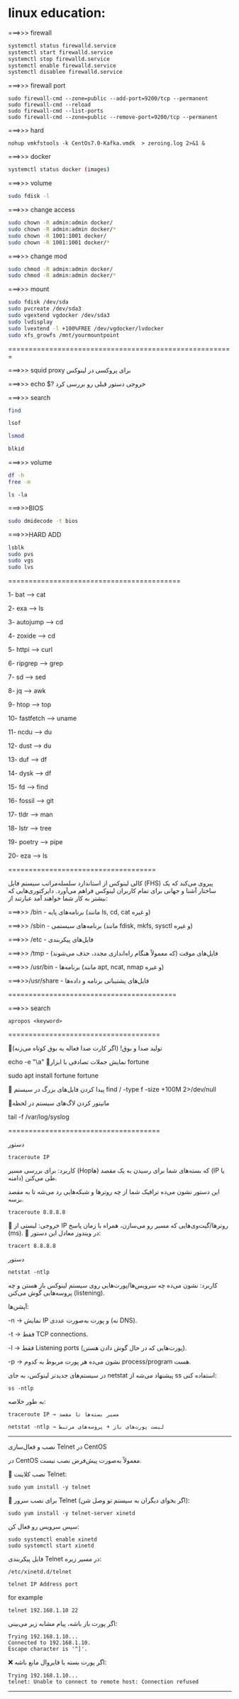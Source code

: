 # linux education:


===>>> firewall

```bash
systemctl status firewalld.service
systemctl start firewalld.service
systemctl stop firewalld.service
systemctl enable firewalld.service
systemctl disablee firewalld.service
```

===>>> firewall port
```
sudo firewall-cmd --zone=public --add-port=9200/tcp --permanent
sudo firewall-cmd --reload
sudo firewall-cmd --list-ports
sudo firewall-cmd --zone=public --remove-port=9200/tcp --permanent
```

===>>> hard
```
nohup vmkfstools -k CentOs7.0-Kafka.vmdk  > zeroing.log 2>&1 &
```

===>>> docker

```bash
systemctl status docker (images)
```

===>>> volume

```bash
sudo fdisk -l
```

===>>> change access

```bash
sudo chown -R admin:admin docker/
sudo chown -R admin:admin docker/*
sudo chown -R 1001:1001 docker/
sudo chown -R 1001:1001 docker/*
```

===>>> change mod
```bash
sudo chmod -R admin:admin docker/
sudo chmod -R admin:admin docker/*
```

===>>> mount

```bash
sudo fdisk /dev/sda
sudo pvcreate /dev/sda3
sudo vgextend vgdocker /dev/sda3
sudo lvdisplay
sudo lvextend -l +100%FREE /dev/vgdocker/lvdocker
sudo xfs_growfs /mnt/yourmountpoint
```


=======================================================

===>>> squid proxy  برای پروکسی در لینوکس 


===>>> echo $? خروجی دستور قبلی رو بررسی کرد

===>>> search
```bash
find
```

```bash
lsof
```

```bash
lsmod
```

```bash
blkid
```

===>>> volume
```bash
df -h 
free -m
```

```
ls -la
```

===>>>BIOS
```bash
sudo dmidecode -t bios
```

===>>>HARD ADD

```bash
lsblk
sudo pvs
sudo vgs
sudo lvs
```


==========================================

1- bat --> cat

2- exa --> ls

3- autojump --> cd

4- zoxide --> cd

5- httpi --> curl

6- ripgrep --> grep

7- sd --> sed

8- jq --> awk

9- htop --> top

10- fastfetch --> uname

11- ncdu --> du

12- dust --> du

13-  duf --> df

14- dysk --> df

15- fd --> find

16- fossil --> git

17- tldr --> man

18- lstr --> tree

19- poetry --> pipe

20- eza --> ls

====================================


کالی لینوکس از استاندارد سلسله‌مراتب سیستم فایل (FHS) پیروی می‌کند که یک ساختار آشنا و جهانی برای تمام کاربران لینوکس فراهم می‌آورد. دایرکتوری‌هایی که بیشتر به کار شما خواهند آمد عبارتند از:

===>>> /bin - برنامه‌های پایه (مانند ls, cd, cat و غیره)

===>>> /sbin - برنامه‌های سیستمی (مانند fdisk, mkfs, sysctl و غیره)

===>>> /etc - فایل‌های پیکربندی

===>>> /tmp - فایل‌های موقت (که معمولاً هنگام راه‌اندازی مجدد، حذف می‌شوند)

===>>> /usr/bin - برنامه‌ها (مانند apt, ncat, nmap و غیره)

===>>>/usr/share - فایل‌های پشتیبانی برنامه و داده‌ها

=========================================


===>>> search
```
apropos <keyword>
```

=====================================

🔹تولید صدا و بوق!
(اگر کارت صدا فعاله یه بوق کوتاه می‌زنه)

echo -e "\a"
🔹نمایش جملات تصادفی با ابزار fortune

sudo apt install fortune
fortune

🔹  پیدا کردن فایل‌های بزرگ در سیستم
find / -type f -size +100M 2>/dev/null

🔹مانیتور کردن لاگ‌های سیستم در لحظه

tail -f /var/log/syslog

=====================================

دستور 
```
traceroute IP
```
کاربرد: برای بررسی مسیر (Hopها) که بسته‌های شما برای رسیدن به یک مقصد (IP یا دامنه) طی می‌کنن.

این دستور نشون می‌ده ترافیک شما از چه روترها و شبکه‌هایی رد می‌شه تا به مقصد برسه.

```
traceroute 8.8.8.8
```


🔎 خروجی: لیستی از IP روترها/گیت‌وی‌هایی که مسیر رو می‌سازن، همراه با زمان پاسخ (ms).
📌 در ویندوز معادل این دستور:
```
tracert 8.8.8.8
```


دستور
```
netstat -ntlp
```
کاربرد: نشون می‌ده چه سرویس‌ها/پورت‌هایی روی سیستم لینوکس باز هستن و چه پروسه‌هایی گوش می‌کنن (listening).

آپشن‌ها:

-n → نمایش IP و پورت به‌صورت عددی (نه DNS).

-t → فقط TCP connections.

-l → فقط Listening ports (پورت‌هایی که در حال گوش دادن هستن).

-p → نشون می‌ده هر پورت مربوط به کدوم process/program هست.


در سیستم‌های جدیدتر لینوکس، به جای netstat پیشنهاد می‌شه از ss استفاده کنی:
```
ss -ntlp
```

به طور خلاصه:
```
traceroute IP → مسیر بسته‌ها تا مقصد

netstat -ntlp → لیست پورت‌های باز + پروسه‌های مرتبط
```

---

نصب و فعال‌سازی Telnet در CentOS

در CentOS معمولاً به‌صورت پیش‌فرض نصب نیست.

🔹 نصب کلاینت Telnet:
```
sudo yum install -y telnet
```
🔹 برای نصب سرور Telnet (اگر بخوای دیگران به سیستم تو وصل شن):
```
sudo yum install -y telnet-server xinetd
```

سپس سرویس رو فعال کن:
```
sudo systemctl enable xinetd
sudo systemctl start xinetd
```

فایل پیکربندی Telnet در مسیر زیره:
```
/etc/xinetd.d/telnet
```


```
telnet IP Address port
```
for example
```
telnet 192.168.1.10 22
```
اگر پورت باز باشه، پیام مشابه زیر می‌بینی:

```
Trying 192.168.1.10...
Connected to 192.168.1.10.
Escape character is '^]'.
```

❌ اگر پورت بسته یا فایروال مانع باشه:
```
Trying 192.168.1.10...
telnet: Unable to connect to remote host: Connection refused
```



---

